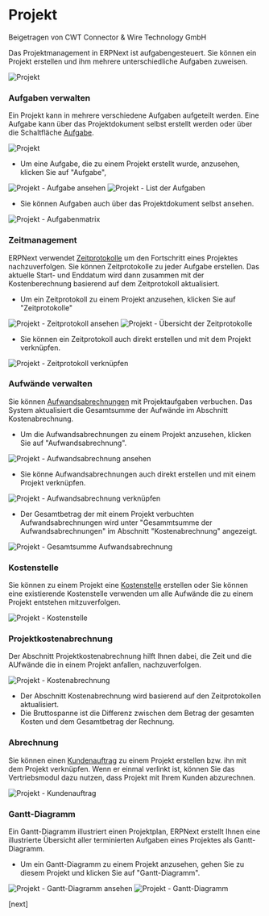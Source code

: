 # Projekt
<span class="text-muted contributed-by">Beigetragen von CWT Connector & Wire Technology GmbH</span>

Das Projektmanagement in ERPNext ist aufgabengesteuert. Sie können ein Projekt erstellen und ihm mehrere unterschiedliche Aufgaben zuweisen.

<img class="screenshot" alt="Projekt" src="/docs/assets/img/project/project.png">

### Aufgaben verwalten

Ein Projekt kann in mehrere verschiedene Aufgaben aufgeteilt werden. 
Eine Aufgabe kann über das Projektdokument selbst erstellt werden oder über die Schaltfläche [Aufgabe](/docs/user/manual/de/projects/tasks.html).

<img class="screenshot" alt="Projekt" src="/docs/assets/img/project/project_task.png">

* Um eine Aufgabe, die zu einem Projekt erstellt wurde, anzusehen, klicken Sie auf "Aufgabe",

<img class="screenshot" alt="Projekt - Aufgabe ansehen" src="/docs/assets/img/project/project_view_task.png">

<img class="screenshot" alt="Projekt - List der Aufgaben" src="/docs/assets/img/project/project_task_list.png">

* Sie können Aufgaben auch über das Projektdokument selbst ansehen.

<img class="screenshot" alt="Projekt - Aufgabenmatrix" src="/docs/assets/img/project/project_task_grid.png">

### Zeitmanagement

ERPNext verwendet [Zeitprotokolle](/docs/user/manual/de/projects/time-log.html) um den Fortschritt eines Projektes nachzuverfolgen. Sie können Zeitprotokolle zu jeder Aufgabe erstellen. Das aktuelle Start- und Enddatum wird dann zusammen mit der Kostenberechnung  basierend auf dem Zeitprotokoll aktualisiert.

* Um ein Zeitprotokoll zu einem Projekt anzusehen, klicken Sie auf "Zeitprotokolle"

<img class="screenshot" alt="Projekt - Zeitprotokoll ansehen" src="/docs/assets/img/project/project_view_time_log.png">

<img class="screenshot" alt="Projekt - Übersicht der Zeitprotokolle" src="/docs/assets/img/project/project_time_log_list.png">

* Sie können ein Zeitprotokoll auch direkt erstellen und mit dem Projekt verknüpfen.

<img class="screenshot" alt="Projekt - Zeitprotokoll verknüpfen" src="/docs/assets/img/project/project_time_log_link.png">

### Aufwände verwalten

Sie können [Aufwandsabrechnungen](/docs/user/manual/de/human-resources/expense-claim.html) mit Projektaufgaben verbuchen. Das System aktualisiert die Gesamtsumme der Aufwände im Abschnitt Kostenabrechnung.

* Um die Aufwandsabrechnungen zu einem Projekt anzusehen, klicken Sie auf "Aufwandsabrechnung".

<img class="screenshot" alt="Projekt - Aufwandsabrechnung ansehen" src="/docs/assets/img/project/project_view_expense_claim.png">

* Sie könne Aufwandsabrechnungen auch direkt erstellen und mit einem Projekt verknüpfen.

<img class="screenshot" alt="Projekt - Aufwandsabrechnung verknüpfen" src="/docs/assets/img/project/project_expense_claim_link.png">

* Der Gesamtbetrag der mit einem Projekt verbuchten Aufwandsabrechnungen wird unter "Gesammtsumme der Aufwandsabrechnungen" im Abschnitt "Kostenabrechnung" angezeigt.

<img class="screenshot" alt="Projekt - Gesamtsumme Aufwandsabrechnung" src="/docs/assets/img/project/project_total_expense_claim.png">

### Kostenstelle

Sie können zu einem Projekt eine [Kostenstelle](/docs/user/manual/de/accounts/setup/cost-center.html) erstellen oder Sie können eine existierende Kostenstelle verwenden um alle Aufwände die zu einem Projekt entstehen mitzuverfolgen.

<img class="screenshot" alt="Projekt - Kostenstelle" src="/docs/assets/img/project/project_cost_center.png">

### Projektkostenabrechnung

Der Abschnitt Projektkostenabrechnung hilft Ihnen dabei, die Zeit und die AUfwände die in einem Projekt anfallen, nachzuverfolgen.

<img class="screenshot" alt="Projekt - Kostenabrechnung" src="/docs/assets/img/project/project_costing.png">

* Der Abschnitt Kostenabrechnung wird basierend auf den Zeitprotokollen aktualisiert.
* Die Bruttospanne ist die Differenz zwischen dem Betrag der gesamten Kosten und dem Gesamtbetrag der Rechnung.

### Abrechnung

Sie können einen [Kundenauftrag](/docs/user/manual/de/selling/sales-order.html) zu einem Projekt erstellen bzw. ihn mit dem Projekt verknüpfen. Wenn er einmal verlinkt ist, können Sie das Vertriebsmodul dazu nutzen, dass Projekt mit Ihrem Kunden abzurechnen.

<img class="screenshot" alt="Projekt - Kundenauftrag" src="/docs/assets/img/project/project_sales_order.png">

### Gantt-Diagramm

Ein Gantt-Diagramm illustriert einen Projektplan, ERPNext erstellt Ihnen eine illustrierte Übersicht aller terminierten Aufgaben eines Projektes als Gantt-Diagramm.

* Um ein Gantt-Diagramm zu einem Projekt anzusehen, gehen Sie zu diesem Projekt und klicken Sie auf "Gantt-Diagramm".

<img class="screenshot" alt="Projekt - Gantt-Diagramm ansehen" src="/docs/assets/img/project/project_view_gantt_chart.png">

<img class="screenshot" alt="Projekt - Gantt-Diagramm" src="/docs/assets/img/project/project_gantt_chart.png">

[next]
